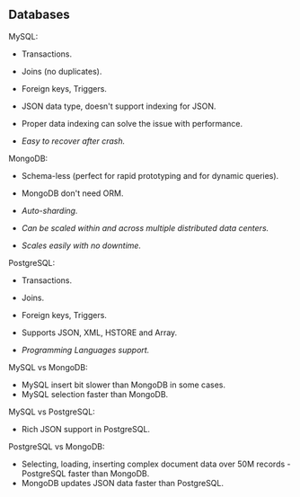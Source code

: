 Databases
-

MySQL:

* Transactions.
* Joins (no duplicates).
* Foreign keys, Triggers.
* JSON data type, doesn't support indexing for JSON.
* Proper data indexing can solve the issue with performance.

* *Easy to recover after crash.*

MongoDB:

* Schema-less (perfect for rapid prototyping and for dynamic queries).
* MongoDB don't need ORM.

* *Auto-sharding.*
* *Can be scaled within and across multiple distributed data centers.*
* *Scales easily with no downtime.*

PostgreSQL:

* Transactions.
* Joins.
* Foreign keys, Triggers.
* Supports JSON, XML, HSTORE and Array.

* *Programming Languages support.*

MySQL vs MongoDB:

* MySQL insert bit slower than MongoDB in some cases.
* MySQL selection faster than MongoDB.

MySQL vs PostgreSQL:

* Rich JSON support in PostgreSQL.

PostgreSQL vs MongoDB:

* Selecting, loading, inserting complex document data over 50M records - PostgreSQL faster than MongoDB.
* MongoDB updates JSON data faster than PostgreSQL.
